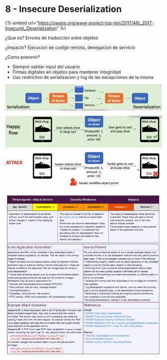 # 8 - Insecure Deserialization

{% embed url="https://owasp.org/www-project-top-ten/2017/A8\_2017-Insecure\_Deserialization" %}

¿Que es? Errores de traduccion entre objetos

¿Impacto? Ejecucion de codigo remota, denegacion de servicio

¿Como prevenir?

* Siempre validar input del usuario
* Firmas digitales en objetos para mantener integridad
* Uso restrictivo de serializacion y log de las excepciones de la misma

![](../../../.gitbook/assets/imagen%20%28446%29.png)

![](../../../.gitbook/assets/imagen%20%28423%29.png)



![](../../../.gitbook/assets/imagen%20%28433%29.png)



